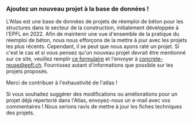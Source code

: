 ### Ajoutez un nouveau projet à la base de données !

L'Atlas est une base de données de projets de réemploi de béton pour les structures dans le secteur de la construction, initialement développée à l'EPFL en 2022. Afin de maintenir une vue d'ensemble de la pratique du réemploi de béton, nous nous efforçons de la mettre à jour avec les projets les plus récents. Cependant, il se peut que nous ayons raté un projet. Si c'est le cas et si vous pensez qu'un nouveau projet devrait être mentionné sur ce site, veuillez remplir <a href="/New_project_FR.pdf" target="_blank">ce formulaire</a> et l'envoyer à [concrete-reuse@epfl.ch](mailto:concrete-reuse@epfl.ch). Fournissez autant d'informations que possible sur les projets proposés.

Merci de contribuer à l'exhaustivité de l'atlas !


Si vous souhaitez suggérer des modifications ou améliorations pour un projet déjà répertorié dans l'Atlas, envoyez-nous un e-mail avec vos commentaires ! Nous serions ravis de mettre à jour les fiches techniques des projets.
